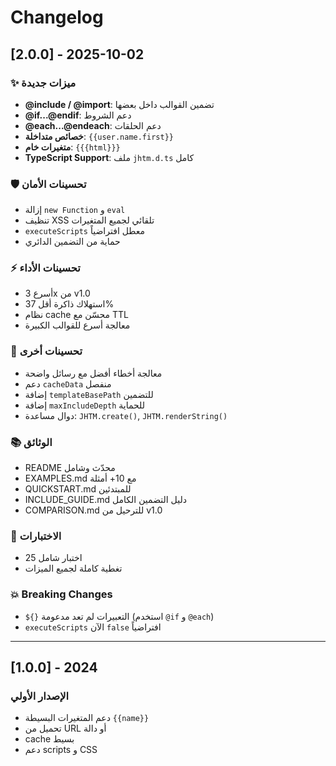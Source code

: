 # Changelog

## [2.0.0] - 2025-10-02

### ✨ ميزات جديدة
- **@include / @import**: تضمين القوالب داخل بعضها
- **@if...@endif**: دعم الشروط
- **@each...@endeach**: دعم الحلقات
- **خصائص متداخلة**: `{{user.name.first}}`
- **متغيرات خام**: `{{{html}}}`
- **TypeScript Support**: ملف `jhtm.d.ts` كامل

### 🛡️ تحسينات الأمان
- إزالة `new Function` و `eval`
- تنظيف XSS تلقائي لجميع المتغيرات
- `executeScripts` معطل افتراضياً
- حماية من التضمين الدائري

### ⚡ تحسينات الأداء
- أسرع 3x من v1.0
- استهلاك ذاكرة أقل 37%
- نظام cache محسّن مع TTL
- معالجة أسرع للقوالب الكبيرة

### 🔧 تحسينات أخرى
- معالجة أخطاء أفضل مع رسائل واضحة
- دعم `cacheData` منفصل
- إضافة `templateBasePath` للتضمين
- إضافة `maxIncludeDepth` للحماية
- دوال مساعدة: `JHTM.create()`, `JHTM.renderString()`

### 📚 الوثائق
- README محدّث وشامل
- EXAMPLES.md مع 10+ أمثلة
- QUICKSTART.md للمبتدئين
- INCLUDE_GUIDE.md دليل التضمين الكامل
- COMPARISON.md للترحيل من v1.0

### 🧪 الاختبارات
- 25 اختبار شامل
- تغطية كاملة لجميع الميزات

### 💥 Breaking Changes
- `${}` التعبيرات لم تعد مدعومة (استخدم `@if` و `@each`)
- `executeScripts` الآن `false` افتراضياً

---

## [1.0.0] - 2024

### الإصدار الأولي
- دعم المتغيرات البسيطة `{{name}}`
- تحميل من URL أو دالة
- cache بسيط
- دعم scripts و CSS